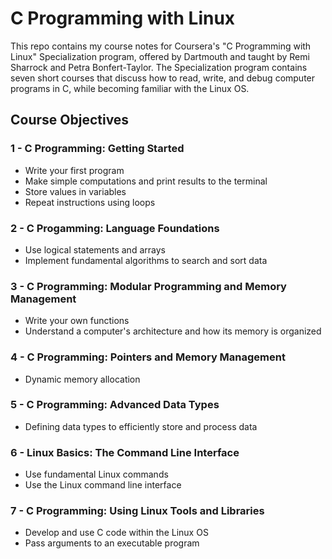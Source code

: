 # C Programming with Linux

This repo contains my course notes for Coursera's "C Programming with Linux" Specialization program, offered by Dartmouth and taught by Remi Sharrock and Petra Bonfert-Taylor.  The Specialization program contains seven short courses that discuss how to read, write, and debug computer programs in C, while becoming familiar with the Linux OS.

## Course Objectives

### 1 - C Programming: Getting Started

- Write your first program
- Make simple computations and print results to the terminal
- Store values in variables
- Repeat instructions using loops

### 2 - C Progamming: Language Foundations

- Use logical statements and arrays
- Implement fundamental algorithms to search and sort data

### 3 - C Programming: Modular Programming and Memory Management

- Write your own functions
- Understand a computer's architecture and how its memory is organized

### 4 - C Programming: Pointers and Memory Management

- Dynamic memory allocation

### 5 - C Programming: Advanced Data Types

- Defining data types to efficiently store and process data

### 6 - Linux Basics: The Command Line Interface

- Use fundamental Linux commands
- Use the Linux command line interface

### 7 - C Programming: Using Linux Tools and Libraries

- Develop and use C code within the Linux OS
- Pass arguments to an executable program
